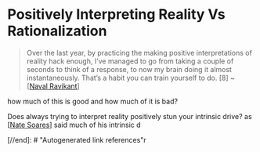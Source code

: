 # Positively Interpreting Reality Vs Rationalization

> Over the last year, by practicing the making positive interpretations of reality hack enough, I’ve managed to go from taking a couple of seconds to think of a response, to now my brain doing it almost instantaneously. That’s a habit you can train yourself to do. [8] ~ [[Naval Ravikant]]

how much of this is good and how much of it is bad? 

Does always trying to interpret reality positively stun your intrinsic drive? as [[Nate Soares]] said much of his intrinsic d

[//begin]: # "Autogenerated link references for markdown compatibility"
[Naval Ravikant]: naval-ravikant "Naval Ravikant"
[Nate Soares]: nate-soares "Nate Soares"
[//end]: # "Autogenerated link references"r